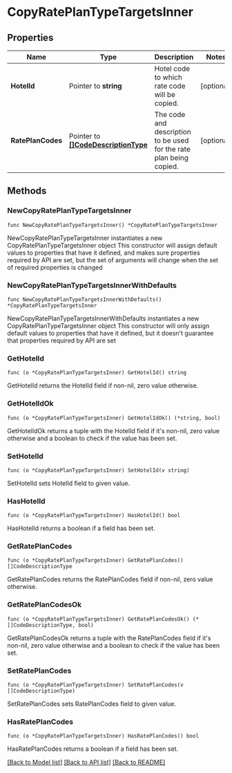 # CopyRatePlanTypeTargetsInner

## Properties

Name | Type | Description | Notes
------------ | ------------- | ------------- | -------------
**HotelId** | Pointer to **string** | Hotel code to which rate code will be copied. | [optional] 
**RatePlanCodes** | Pointer to [**[]CodeDescriptionType**](CodeDescriptionType.md) | The code and description to be used for the rate plan being copied. | [optional] 

## Methods

### NewCopyRatePlanTypeTargetsInner

`func NewCopyRatePlanTypeTargetsInner() *CopyRatePlanTypeTargetsInner`

NewCopyRatePlanTypeTargetsInner instantiates a new CopyRatePlanTypeTargetsInner object
This constructor will assign default values to properties that have it defined,
and makes sure properties required by API are set, but the set of arguments
will change when the set of required properties is changed

### NewCopyRatePlanTypeTargetsInnerWithDefaults

`func NewCopyRatePlanTypeTargetsInnerWithDefaults() *CopyRatePlanTypeTargetsInner`

NewCopyRatePlanTypeTargetsInnerWithDefaults instantiates a new CopyRatePlanTypeTargetsInner object
This constructor will only assign default values to properties that have it defined,
but it doesn't guarantee that properties required by API are set

### GetHotelId

`func (o *CopyRatePlanTypeTargetsInner) GetHotelId() string`

GetHotelId returns the HotelId field if non-nil, zero value otherwise.

### GetHotelIdOk

`func (o *CopyRatePlanTypeTargetsInner) GetHotelIdOk() (*string, bool)`

GetHotelIdOk returns a tuple with the HotelId field if it's non-nil, zero value otherwise
and a boolean to check if the value has been set.

### SetHotelId

`func (o *CopyRatePlanTypeTargetsInner) SetHotelId(v string)`

SetHotelId sets HotelId field to given value.

### HasHotelId

`func (o *CopyRatePlanTypeTargetsInner) HasHotelId() bool`

HasHotelId returns a boolean if a field has been set.

### GetRatePlanCodes

`func (o *CopyRatePlanTypeTargetsInner) GetRatePlanCodes() []CodeDescriptionType`

GetRatePlanCodes returns the RatePlanCodes field if non-nil, zero value otherwise.

### GetRatePlanCodesOk

`func (o *CopyRatePlanTypeTargetsInner) GetRatePlanCodesOk() (*[]CodeDescriptionType, bool)`

GetRatePlanCodesOk returns a tuple with the RatePlanCodes field if it's non-nil, zero value otherwise
and a boolean to check if the value has been set.

### SetRatePlanCodes

`func (o *CopyRatePlanTypeTargetsInner) SetRatePlanCodes(v []CodeDescriptionType)`

SetRatePlanCodes sets RatePlanCodes field to given value.

### HasRatePlanCodes

`func (o *CopyRatePlanTypeTargetsInner) HasRatePlanCodes() bool`

HasRatePlanCodes returns a boolean if a field has been set.


[[Back to Model list]](../README.md#documentation-for-models) [[Back to API list]](../README.md#documentation-for-api-endpoints) [[Back to README]](../README.md)


